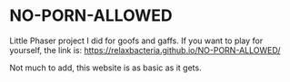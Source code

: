 # NO-PORN-ALLOWED
Little Phaser project I did for goofs and gaffs.
If you want to play for yourself, the link is: https://relaxbacteria.github.io/NO-PORN-ALLOWED/

Not much to add, this website is as basic as it gets.



